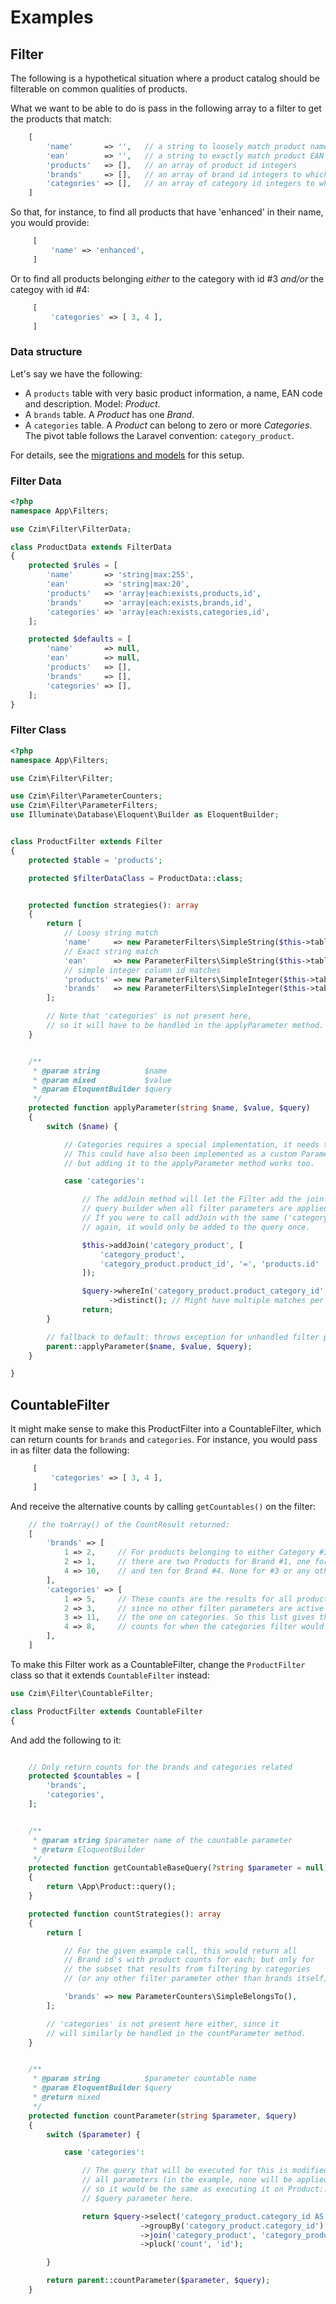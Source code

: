 # Examples

## Filter

The following is a hypothetical situation where a product catalog should be filterable on common qualities of products.

What we want to be able to do is pass in the following array to a filter to get the products that match:

```php
    [
        'name'       => '',   // a string to loosely match product names by
        'ean'        => '',   // a string to exactly match product EAN codes by
        'products'   => [],   // an array of product id integers
        'brands'     => [],   // an array of brand id integers to which the product must belong
        'categories' => [],   // an array of category id integers to which the product must belong
    ]
```

So that, for instance, to find all products that have 'enhanced' in their name, you would provide:

```php
     [
         'name' => 'enhanced',
     ]
 ```

 Or to find all products belonging *either* to the category with id #3 *and/or* the categoy with id #4:

 ```php
      [
          'categories' => [ 3, 4 ],
      ]
  ```


### Data structure

Let's say we have the following:

- A `products` table with very basic product information, a name, EAN code and description. Model: *Product*.
- A `brands` table. A *Product* has one *Brand*.
- A `categories` table. A *Product* can belong to zero or more *Categories*.
  The pivot table follows the Laravel convention: `category_product`.

For details, see the [migrations and models](EXAMPLE_DETAILS.md) for this setup.

### Filter Data

```php
<?php
namespace App\Filters;

use Czim\Filter\FilterData;

class ProductData extends FilterData
{
    protected $rules = [
        'name'       => 'string|max:255',
        'ean'        => 'string|max:20',
        'products'   => 'array|each:exists,products,id',
        'brands'     => 'array|each:exists,brands,id',
        'categories' => 'array|each:exists,categories,id',
    ];

    protected $defaults = [
        'name'       => null,
        'ean'        => null,
        'products'   => [],
        'brands'     => [],
        'categories' => [],
    ];
}

```

### Filter Class

```php
<?php
namespace App\Filters;

use Czim\Filter\Filter;

use Czim\Filter\ParameterCounters;
use Czim\Filter\ParameterFilters;
use Illuminate\Database\Eloquent\Builder as EloquentBuilder;


class ProductFilter extends Filter
{
    protected $table = 'products';

    protected $filterDataClass = ProductData::class;


    protected function strategies(): array
    {
        return [
            // Loosy string match
            'name'     => new ParameterFilters\SimpleString($this->table),
            // Exact string match
            'ean'      => new ParameterFilters\SimpleString($this->table, null, true),
            // simple integer column id matches
            'products' => new ParameterFilters\SimpleInteger($this->table, 'id'),
            'brands'   => new ParameterFilters\SimpleInteger($this->table, 'brand_id'),
        ];

        // Note that 'categories' is not present here,
        // so it will have to be handled in the applyParameter method.
    }


    /**
     * @param string          $name
     * @param mixed           $value
     * @param EloquentBuilder $query
     */
    protected function applyParameter(string $name, $value, $query)
    {
        switch ($name) {

            // Categories requires a special implementation, it needs to join a pivot table.
            // This could have also been implemented as a custom ParameterFilter class,
            // but adding it to the applyParameter method works too.

            case 'categories':

                // The addJoin method will let the Filter add the join statements to the
                // query builder when all filter parameters are applied.
                // If you were to call addJoin with the same ('category_product') key name
                // again, it would only be added to the query once.

                $this->addJoin('category_product', [
                    'category_product',
                    'category_product.product_id', '=', 'products.id'
                ]);

                $query->whereIn('category_product.product_category_id', $value)
                      ->distinct(); // Might have multiple matches per product
                return;
        }

        // fallback to default: throws exception for unhandled filter parameter
        parent::applyParameter($name, $value, $query);
    }

}
```

## CountableFilter

It might make sense to make this ProductFilter into a CountableFilter, which can return counts for `brands` and `categories`.
For instance, you would pass in as filter data the following:

 ```php
      [
          'categories' => [ 3, 4 ],
      ]
  ```

And receive the alternative counts by calling `getCountables()` on the filter:

```php
    // the toArray() of the CountResult returned:
    [
        'brands' => [
            1 => 2,     // For products belonging to either Category #3 or #4,
            2 => 1,     // there are two Products for Brand #1, one for #2
            4 => 10,    // and ten for Brand #4. None for #3 or any other, in this case.
        ],
        'categories' => [
            1 => 5,     // These counts are the results for all products,
            2 => 3,     // since no other filter parameters are active but
            3 => 11,    // the one on categories. So this list gives the product
            4 => 8,     // counts for when the categories filter would not be applied.
        ],
    ]
```


To make this Filter work as a CountableFilter, change the `ProductFilter` class so that it extends `CountableFilter` instead:

```php
use Czim\Filter\CountableFilter;

class ProductFilter extends CountableFilter
{
```

And add the following to it:

```php

    // Only return counts for the brands and categories related
    protected $countables = [
        'brands',
        'categories',
    ];


    /**
     * @param string $parameter name of the countable parameter
     * @return EloquentBuilder
     */
    protected function getCountableBaseQuery(?string $parameter = null)
    {
        return \App\Product::query();
    }

    protected function countStrategies(): array
    {
        return [

            // For the given example call, this would return all
            // Brand id's with product counts for each; but only for
            // the subset that results from filtering by categories
            // (or any other filter parameter other than brands itself).

            'brands' => new ParameterCounters\SimpleBelongsTo(),
        ];

        // 'categories' is not present here either, since it
        // will similarly be handled in the countParameter method.
    }


    /**
     * @param string          $parameter countable name
     * @param EloquentBuilder $query
     * @return mixed
     */
    protected function countParameter(string $parameter, $query)
    {
        switch ($parameter) {

            case 'categories':

                // The query that will be executed for this is modified to include
                // all parameters (in the example, none will be applied for categories,
                // so it would be the same as executing it on Product:: instead of the
                // $query parameter here.

                return $query->select('category_product.category_id AS id', \DB::raw('COUNT(*) AS count'))
                             ->groupBy('category_product.category_id')
                             ->join('category_product', 'category_product.product_id', '=', 'products.id')
                             ->pluck('count', 'id');

        }

        return parent::countParameter($parameter, $query);
    }
```

